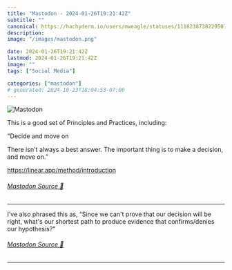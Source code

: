```yaml
---
title: "Mastodon - 2024-01-26T19:21:42Z"
subtitle: ""
canonical: https://hachyderm.io/users/mweagle/statuses/111823873822950749
description:
image: "/images/mastodon.png"

date: 2024-01-26T19:21:42Z
lastmod: 2024-01-26T19:21:42Z
image: ""
tags: ["Social Media"]

categories: ["mastodon"]
# generated: 2024-10-23T18:04:53-07:00
---
```

![Mastodon](/images/mastodon.png)

<p>This is a good set of Principles and Practices, including:</p><p>&quot;Decide and move on</p><p>There isn&#39;t always a best answer. The important thing is to make a decision, and move on.”</p><p><a href="https://linear.app/method/introduction" target="_blank" rel="nofollow noopener noreferrer" translate="no"><span class="invisible">https://</span><span class="">linear.app/method/introduction</span><span class="invisible"></span></a></p>


###### [Mastodon Source 🐘](https://hachyderm.io/@mweagle/111823873822950749)

___

<p>I’ve also phrased this as, “Since we can&#39;t prove that our decision will be right, what&#39;s our shortest path to produce evidence that confirms/denies our hypothesis?&quot;</p>


###### [Mastodon Source 🐘](https://hachyderm.io/@mweagle/111824087292297174)

___
